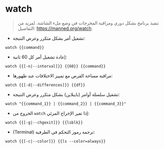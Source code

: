 # watch

> تنفيذ برنامج بشكل دوري ومراقبة المخرجات في وضع ملء الشاشة.
> لمزيد من التفاصيل: <https://manned.org/watch>.

- تشغيل أمر بشكل متكرر وعرض النتيجة:

`watch {{command}}`

- إعادة تشغيل أمر كل 60 ثانية:

`watch {{[-n|--interval]}} {{60}} {{command}}`

- مراقبة مساحة القرص مع تمييز الاختلافات عند ظهورها:

`watch {{[-d|--differences]}} {{df}}`

- تشغيل سلسلة أوامر (بايبلاين) بشكل متكرر وعرض النتيجة:

`watch "{{command_1}} | {{command_2}} | {{command_3}}"`

- الخروج من `watch` إذا تغير الإخراج المرئي:

`watch {{[-g|--chgexit]}} {{lsblk}}`

- (Terminal) ترجمة رموز التحكم في الطرفية:

`watch {{[-c|--color]}} {{ls --color=always}}`
